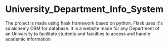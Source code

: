 # University_Department_Info_System
The project is made using flask framework based on python. 
Flask uses it's sqlalchemy ORM for database.
It is a website made for any Department of an Univarsity to facilitate students and faculties to access and handle academic information
